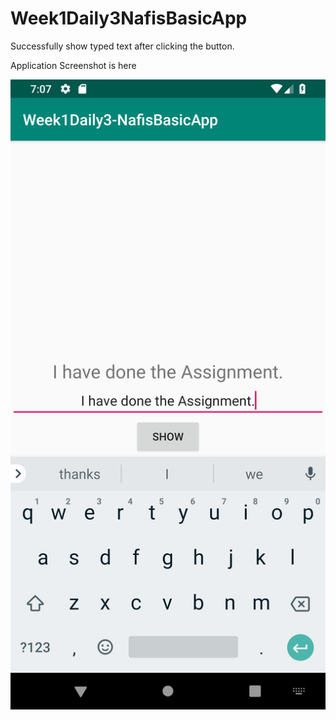 # Week1Daily3NafisBasicApp
Successfully show typed text after clicking the button.

Application Screenshot is here

![](app/src/main/res/drawable-v24/screenshot_1.png)
